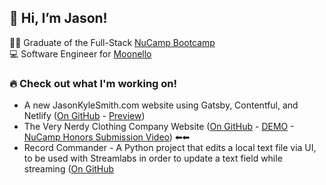 ## 👋 Hi, I’m Jason!  
👨‍🎓 Graduate of the Full-Stack [NuCamp Bootcamp](https://nucamp.co)  
💻 Software Engineer for [Moonello](https://moonello.com)  

### 🔥 Check out what I'm working on!  
* A new JasonKyleSmith.com website using Gatsby, Contentful, and Netlify ([On GitHub](https://github.com/jasonkylesmith/jasonkylesmith.com) - [Preview](http://preview.jasonkylesmith.com))
* The Very Nerdy Clothing Company Website ([On GitHub](https://github.com/jasonkylesmith/verynerdy-product-website-v2) - [DEMO](https://jasonkylesmith.github.io/verynerdy-product-website-v2/) - [NuCamp Honors Submission Video](https://youtu.be/C9fxidJQpSw)) ⬅⬅
* Record Commander - A Python project that edits a local text file via UI, to be used with Streamlabs in order to update a text field while streaming ([On GitHub](https://github.com/jasonkylesmith/RecordCommander) 

<!---
jasonkylesmith/jasonkylesmith is a ✨ special ✨ repository because its `README.md` (this file) appears on your GitHub profile.
You can click the Preview link to take a look at your changes.
--->
